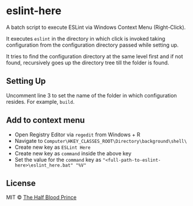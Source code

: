 # eslint-here

A batch script to execute ESLint via Windows Context Menu (Right-Click).

It executes `eslint` in the directory in which click is invoked taking configuration from the configuration directory passed while setting up.

It tries to find the configuration directory at the same level first and if not found, recursively goes up the directory tree till the folder is found.

## Setting Up

Uncomment line 3 to set the name of the folder in which configuration resides. For example, `build`.

## Add to context menu

* Open Registry Editor via `regedit` from Windows + R
* Navigate to `Computer\HKEY_CLASSES_ROOT\Directory\background\shell\`
* Create new key as `ESLint Here`
* Create new key as `command` inside the above key
* Set the value for the `command` key as `"<full-path-to-eslint-here>\eslint_here.bat" "%V"`

## License

MIT © [The Half Blood Prince](mailto://thehalfbloodprince.github@gmail.com)